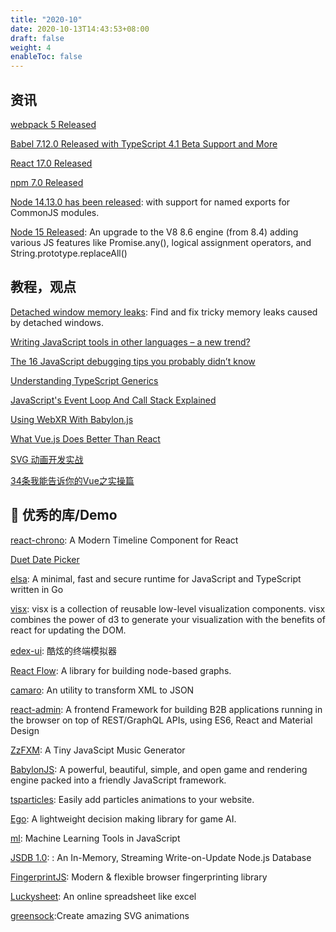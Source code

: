 ```yaml
---
title: "2020-10"
date: 2020-10-13T14:43:53+08:00
draft: false
weight: 4
enableToc: false
---
```


## 资讯

[webpack 5 Released](https://webpack.js.org/blog/2020-10-10-webpack-5-release/)

[Babel 7.12.0 Released with TypeScript 4.1 Beta Support and More](https://babeljs.io/blog/2020/10/15/7.12.0)

[React 17.0 Released](https://reactjs.org/blog/2020/10/20/react-v17.html)

[npm 7.0 Released](https://github.blog/2020-10-13-presenting-v7-0-0-of-the-npm-cli/)

[Node 14.13.0 has been released](https://nodejs.org/en/blog/release/v14.13.0/): with support for named exports for CommonJS modules.

[Node 15 Released](https://nodejs.medium.com/node-js-v15-0-0-is-here-deb00750f278): An upgrade to the V8 8.6 engine (from 8.4) adding various JS features like Promise.any(), logical assignment operators, and String.prototype.replaceAll()

## 教程，观点

[Detached window memory leaks](https://web.dev/detached-window-memory-leaks/): Find and fix tricky memory leaks caused by detached windows.

[Writing JavaScript tools in other languages – a new trend?](https://2ality.com/2020/10/js-plus-other-languages.html)

[The 16 JavaScript debugging tips you probably didn’t know](https://raygun.com/learn/javascript-debugging-tips?utm_medium=newsletter&utm_source=javascriptweekly&utm_campaign=cooperpress&utm_content=article)

[Understanding TypeScript Generics](https://javascriptweekly.com/link/96592/web)

[JavaScript's Event Loop And Call Stack Explained](https://felixgerschau.com/javascript-event-loop-call-stack/)

[Using WebXR With Babylon.js](https://www.smashingmagazine.com/2020/10/using-webxr-with-babylonjs/)

[What Vue.js Does Better Than React](https://hswolff.com/blog/what-vuejs-does-better-than-react/)

[SVG 动画开发实战](https://www.notion.so/SVG-cd1568c43a7d47dfa9979a5ddf807320)

[34条我能告诉你的Vue之实操篇](https://mp.weixin.qq.com/s/uR9vv8N9EMBbcaT4csGUWw)

## 🔧 优秀的库/Demo

[react-chrono](https://github.com/prabhuignoto/react-chrono): A Modern Timeline Component for React 

[Duet Date Picker](https://github.com/duetds/date-picker)

[elsa](https://github.com/elsaland/elsa): A minimal, fast and secure runtime for JavaScript and TypeScript written in Go

[visx](https://airbnb.io/visx/): visx is a collection of reusable low-level visualization components. visx combines the power of d3 to generate your visualization with the benefits of react for updating the DOM.

[edex-ui](https://github.com/GitSquared/edex-ui/releases): 酷炫的终端模拟器

[React Flow](https://reactflow.dev/): A library for building node-based graphs.

[camaro](https://github.com/tuananh/camaro): An utility to transform XML to JSON

[react-admin](https://github.com/marmelab/react-admin): A frontend Framework for building B2B applications running in the browser on top of REST/GraphQL APIs, using ES6, React and Material Design

[ZzFXM](https://keithclark.github.io/ZzFXM/#examples): A Tiny JavaScipt Music Generator 

[BabylonJS](https://www.babylonjs.com/): A powerful, beautiful, simple, and open game and rendering engine packed into a friendly JavaScript framework.

[tsparticles](https://github.com/matteobruni/tsparticles): Easily add particles animations to your website.

[Ego](https://github.com/oguzeroglu/Ego): A lightweight decision making library for game AI.

[ml](https://github.com/mljs/ml): Machine Learning Tools in JavaScript

[JSDB 1.0](https://github.com/small-tech/jsdb): : An In-Memory, Streaming Write-on-Update Node.js Database

[FingerprintJS](https://github.com/fingerprintjs/fingerprintjs): Modern & flexible browser fingerprinting library

[Luckysheet](https://github.com/mengshukeji/Luckysheet): An online spreadsheet like excel

[greensock](https://greensock.com/):Create amazing SVG animations



